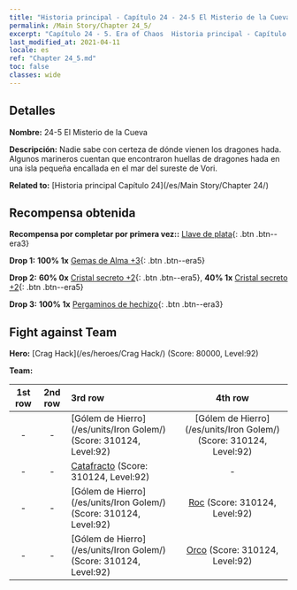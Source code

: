 ```yaml
---
title: "Historia principal - Capítulo 24 - 24-5 El Misterio de la Cueva"
permalink: /Main Story/Chapter 24_5/
excerpt: "Capítulo 24 - 5. Era of Chaos  Historia principal - Capítulo 24_5. 24-5 El Misterio de la Cueva"
last_modified_at: 2021-04-11
locale: es
ref: "Chapter 24_5.md"
toc: false
classes: wide
---
```


## Detalles

 **Nombre:** 24-5 El Misterio de la Cueva

 **Descripción:** Nadie sabe con certeza de dónde vienen los dragones hada. Algunos marineros cuentan que encontraron huellas de dragones hada en una isla pequeña encallada en el mar del sureste de Vori.

 **Related to:** [Historia principal Capítulo 24](/es/Main Story/Chapter 24/)

## Recompensa obtenida

 **Recompensa por completar por primera vez::** [Llave de plata](/es/Items/con_693/){: .btn .btn--era3}

 **Drop 1:** **100% 1x** [Gemas de Alma +3](/es/Items/mat_86/){: .btn .btn--era5}

 **Drop 2:** **60% 0x** [Cristal secreto +2](/es/Items/mat_80/){: .btn .btn--era5}, **40% 1x** [Cristal secreto +2](/es/Items/mat_80/){: .btn .btn--era5}

 **Drop 3:** **100% 1x** [Pergaminos de hechizo](/es/Items/con_694/){: .btn .btn--era3}


## Fight against Team
 **Hero:** [Crag Hack](/es/heroes/Crag Hack/) (Score: 80000, Level:92)

 **Team:**


  | 1st row | 2nd row | 3rd row | 4th row |
  |:----:|:----:|:----|:----:|
  | - | - | [Gólem de Hierro](/es/units/Iron Golem/) (Score: 310124, Level:92)  | [Gólem de Hierro](/es/units/Iron Golem/) (Score: 310124, Level:92)  |
  | - | - | [Catafracto](/es/units/Cavalier/) (Score: 310124, Level:92)  | - |
  | - | - | [Gólem de Hierro](/es/units/Iron Golem/) (Score: 310124, Level:92)  | [Roc](/es/units/Roc/) (Score: 310124, Level:92)  |
  | - | - | [Gólem de Hierro](/es/units/Iron Golem/) (Score: 310124, Level:92)  | [Orco](/es/units/Orc/) (Score: 310124, Level:92)  |


